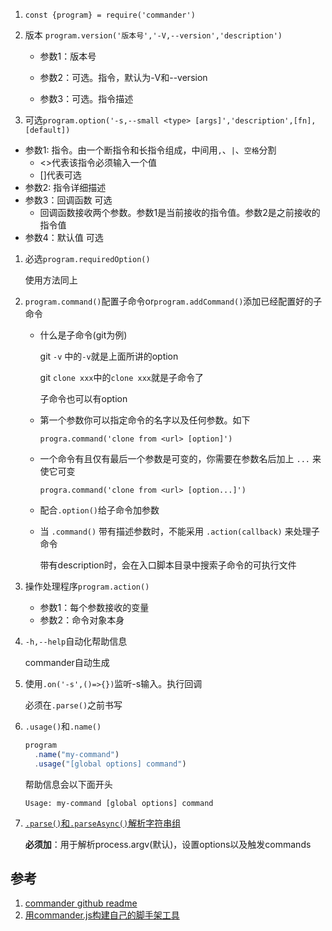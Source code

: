 1. `const {program} = require('commander')`

2. 版本 `program.version('版本号','-V,--version','description')`

   * 参数1：版本号

   * 参数2：可选。指令，默认为-V和--version

   * 参数3：可选。指令描述

3. 可选`program.option('-s,--small <type> [args]','description',[fn],[default])`

  * 参数1: 指令。由一个断指令和长指令组成，中间用`,`、`|`、`空格`分割
    * <>代表该指令必须输入一个值
    * []代表可选
  * 参数2: 指令详细描述
  * 参数3：回调函数 可选
    * 回调函数接收两个参数。参数1是当前接收的指令值。参数2是之前接收的指令值
  * 参数4：默认值 可选

1. 必选`program.requiredOption()`

   使用方法同上

2. `program.command()`配置子命令or`program.addCommand()`添加已经配置好的子命令

   * 什么是子命令(git为例)

     git `-v` 中的`-v`就是上面所讲的option

     git `clone xxx`中的`clone xxx`就是子命令了

     子命令也可以有option

   * 第一个参数你可以指定命令的名字以及任何参数。如下

     `progra.command('clone from <url> [option]')`

   * 一个命令有且仅有最后一个参数是可变的，你需要在参数名后加上 `...` 来使它可变

     `progra.command('clone from <url> [option...]')`

   * 配合`.option()`给子命令加参数

   * 当 `.command()` 带有描述参数时，不能采用 `.action(callback)` 来处理子命令

     带有description时，会在入口脚本目录中搜索子命令的可执行文件

3. 操作处理程序`program.action()`

   * 参数1：每个参数接收的变量
   * 参数2：命令对象本身

4. `-h,--help`自动化帮助信息

   commander自动生成

5. 使用`.on('-s',()=>{})`监听-s输入。执行回调

   必须在`.parse()`之前书写

6. `.usage()`和`.name()`

   ```js
   program
     .name("my-command")
     .usage("[global options] command")
   ```

   帮助信息会以下面开头

   ```
   Usage: my-command [global options] command
   ```

7. [`.parse()`和`.parseAsync()`解析字符串组](https://github.com/tj/commander.js/blob/64053252cbd5b5434afb7ec3f12c46ad2a352d8a/Readme_zh-CN.md#parse-%E5%92%8C-parseasync)

   **必须加**：用于解析process.argv(默认)，设置options以及触发commands

## 参考

1. [commander github readme](https://github.com/tj/commander.js/blob/64053252cbd5b5434afb7ec3f12c46ad2a352d8a/Readme.md)
2. [用commander.js构建自己的脚手架工具](https://zhuanlan.zhihu.com/p/38520504)